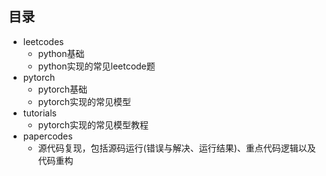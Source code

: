 ## 目录
- leetcodes
    - python基础
    - python实现的常见leetcode题
- pytorch
    - pytorch基础
    - pytorch实现的常见模型
- tutorials
    - pytorch实现的常见模型教程
- papercodes
    - 源代码复现，包括源码运行(错误与解决、运行结果)、重点代码逻辑以及代码重构
